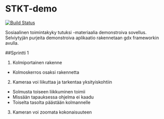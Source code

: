 # STKT-demo
[![Build Status](https://travis-ci.com/xvixvi/STKT-demo.svg?token=sh4x39JpJPADfNVudW1y&branch=master)](https://travis-ci.com/xvixvi/STKT-demo)

Sosiaalinen toimintakyky tutuksi -materiaalia demonstroiva sovellus. Selviytyjän purjeita demonstroiva aplikaatio rakennetaan gdx frameworkin avulla.

##Sprintti 1

1. Kolmiportainen rakenne
  - Kolmoskerros osaksi rakennetta
2. Kameraa voi liikuttaa ja tarkentaa yksityiskohtiin
  - Solmusta toiseen liikkuminen toimii
  - Missään tapauksessa ohjelma ei kaadu
  - Toiselta tasolta päästään kolmannelle
3. Kameran voi zoomata kokonaisuuteen
